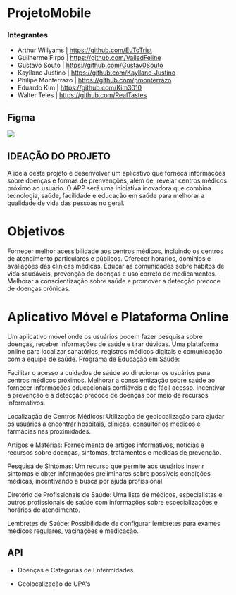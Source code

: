 # ProjetoMobile

### Integrantes 
- Arthur Willyams | https://github.com/EuToTrist
- Guilherme Firpo | https://github.com/VailedFeline
- Gustavo Souto | https://github.com/Gustav0Souto
- Kayllane Justino | https://github.com/Kayllane-Justino
- Philipe Monterrazo | https://github.com/pmonterrazo
- Eduardo Kim | https://github.com/Kim3010
- Walter Teles | https://github.com/RealTastes

## Figma 
<a href="https://www.figma.com/file/h7dHv9xzfv9WcFOjK7fZPo/Projeto?type=design&node-id=0%3A1&mode=design&t=MgPAzRVvttA66Z7j-1" target="_blank"><img src="https://img.shields.io/badge/Figma-F24E1E?style=for-the-badge&logo=figma&logoColor=white" target="_blank"></a> 

## IDEAÇÃO DO PROJETO
A ideia deste projeto é desenvolver um aplicativo que forneça informações sobre doenças e formas de prenvenções, além de, revelar centros médicos próximo ao usuário. O APP será uma iniciativa inovadora que combina tecnologia, saúde, facilidade e educação em saúde para melhorar a qualidade de vida das pessoas no geral.

# Objetivos

Fornecer melhor acessibilidade aos centros médicos, incluindo os centros de atendimento particulares e públicos.
Oferecer horários, domínios e avaliações das clínicas médicas.
Educar as comunidades sobre hábitos de vida saudáveis, prevenção de doenças e uso correto de medicamentos.
Melhorar a conscientização sobre saúde e promover a detecção precoce de doenças crônicas.

# Aplicativo Móvel e Plataforma Online

Um aplicativo móvel onde os usuários podem fazer pesquisa sobre doenças, receber informações de saúde e tirar dúvidas.
Uma plataforma online para localizar sanatórios, registros médicos digitais e comunicação com a equipe de saúde.
Programa de Educação em Saúde:

Facilitar o acesso a cuidados de saúde ao direcionar os usuários para centros médicos próximos.
Melhorar a conscientização sobre saúde ao fornecer informações educacionais confiáveis e de fácil acesso.
Incentivar a prevenção e a detecção precoce de doenças por meio de recursos informativos.

Localização de Centros Médicos: Utilização de geolocalização para ajudar os usuários a encontrar hospitais, clínicas, consultórios médicos e farmácias nas proximidades.

Artigos e Matérias: Fornecimento de artigos informativos, notícias e recursos sobre doenças, sintomas, tratamentos e medidas de prevenção.

Pesquisa de Sintomas: Um recurso que permite aos usuários inserir sintomas e obter informações preliminares sobre possíveis condições médicas, incentivando a busca por ajuda profissional.

Diretório de Profissionais de Saúde: Uma lista de médicos, especialistas e outros profissionais de saúde com informações sobre especializações e horários de atendimento.

Lembretes de Saúde: Possibilidade de configurar lembretes para exames médicos regulares, vacinações e medicação.

## API

- Doenças e Categorias de Enfermidades

- Geolocalização de UPA's 
